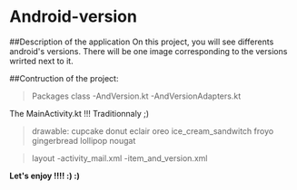 # Android-version

##Description of the application
On this project, you will see differents android's versions. 
There will be one image corresponding to the versions wrirted next to it.


##Contruction of the project:
>Packages class
-AndVersion.kt
-AndVersionAdapters.kt

The MainActivity.kt !!! Traditionnaly ;)

>drawable:
cupcake
donut
eclair
oreo
ice_cream_sandwitch
froyo
gingerbread
lollipop
nougat

>layout
-activity_mail.xml
-item_and_version.xml

**Let's enjoy !!!! :) :)**
